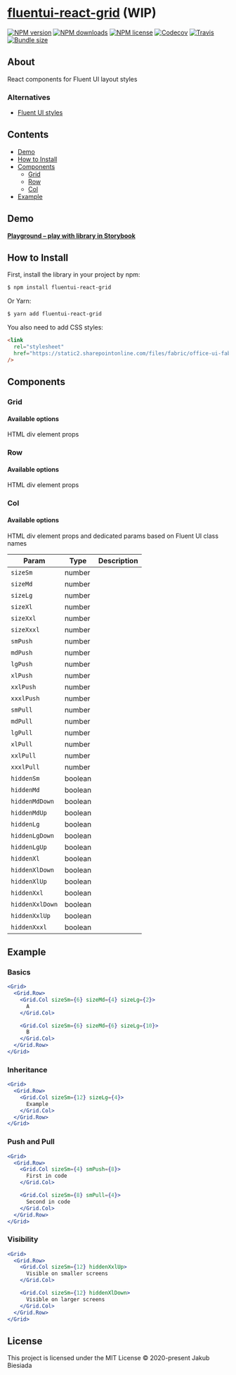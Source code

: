 # [fluentui-react-grid](https://github.com/JB1905/fluentui-react-grid) (WIP)

[![NPM version](https://img.shields.io/npm/v/fluentui-react-grid?style=flat-square)](https://www.npmjs.com/package/fluentui-react-grid)
[![NPM downloads](https://img.shields.io/npm/dm/fluentui-react-grid?style=flat-square)](https://www.npmjs.com/package/fluentui-react-grid)
[![NPM license](https://img.shields.io/npm/l/fluentui-react-grid?style=flat-square)](https://www.npmjs.com/package/fluentui-react-grid)
[![Codecov](https://img.shields.io/codecov/c/github/JB1905/fluentui-react-grid?style=flat-square)](https://codecov.io/gh/JB1905/fluentui-react-grid)
[![Travis](https://img.shields.io/travis/JB1905/fluentui-react-grid/master?style=flat-square)](https://travis-ci.org/JB1905/fluentui-react-grid)
[![Bundle size](https://img.shields.io/bundlephobia/min/fluentui-react-grid?style=flat-square)](https://bundlephobia.com/result?p=fluentui-react-grid)

## About

React components for Fluent UI layout styles

### Alternatives

- [Fluent UI styles](https://developer.microsoft.com/en-us/fluentui#/styles/web/layout)

## Contents

- [Demo](#demo)
- [How to Install](#how-to-install)
- [Components](#components)
  - [Grid](#grid)
  - [Row](#row)
  - [Col](#col)
- [Example](#example)

## Demo

[**Playground – play with library in Storybook**](https://jb1905.github.com/fluentui-react-grid/)

## How to Install

First, install the library in your project by npm:

```sh
$ npm install fluentui-react-grid
```

Or Yarn:

```sh
$ yarn add fluentui-react-grid
```

You also need to add CSS styles:

```html
<link
  rel="stylesheet"
  href="https://static2.sharepointonline.com/files/fabric/office-ui-fabric-core/11.0.0/css/fabric.min.css"
/>
```

## Components

### Grid

#### Available options

HTML div element props

### Row

#### Available options

HTML div element props

### Col

#### Available options

HTML div element props and dedicated params based on Fluent UI class names

| Param           | Type    | Description |
| --------------- | ------- | ----------- |
| `sizeSm`        | number  |             |
| `sizeMd`        | number  |             |
| `sizeLg`        | number  |             |
| `sizeXl`        | number  |             |
| `sizeXxl`       | number  |             |
| `sizeXxxl`      | number  |             |
| `smPush`        | number  |             |
| `mdPush`        | number  |             |
| `lgPush`        | number  |             |
| `xlPush`        | number  |             |
| `xxlPush`       | number  |             |
| `xxxlPush`      | number  |             |
| `smPull`        | number  |             |
| `mdPull`        | number  |             |
| `lgPull`        | number  |             |
| `xlPull`        | number  |             |
| `xxlPull`       | number  |             |
| `xxxlPull`      | number  |             |
| `hiddenSm`      | boolean |             |
| `hiddenMd`      | boolean |             |
| `hiddenMdDown`  | boolean |             |
| `hiddenMdUp`    | boolean |             |
| `hiddenLg`      | boolean |             |
| `hiddenLgDown`  | boolean |             |
| `hiddenLgUp`    | boolean |             |
| `hiddenXl`      | boolean |             |
| `hiddenXlDown`  | boolean |             |
| `hiddenXlUp`    | boolean |             |
| `hiddenXxl`     | boolean |             |
| `hiddenXxlDown` | boolean |             |
| `hiddenXxlUp`   | boolean |             |
| `hiddenXxxl`    | boolean |             |

## Example

### Basics

```jsx
<Grid>
  <Grid.Row>
    <Grid.Col sizeSm={6} sizeMd={4} sizeLg={2}>
      A
    </Grid.Col>

    <Grid.Col sizeSm={6} sizeMd={6} sizeLg={10}>
      B
    </Grid.Col>
  </Grid.Row>
</Grid>
```

### Inheritance

```jsx
<Grid>
  <Grid.Row>
    <Grid.Col sizeSm={12} sizeLg={4}>
      Example
    </Grid.Col>
  </Grid.Row>
</Grid>
```

### Push and Pull

```jsx
<Grid>
  <Grid.Row>
    <Grid.Col sizeSm={4} smPush={8}>
      First in code
    </Grid.Col>

    <Grid.Col sizeSm={8} smPull={4}>
      Second in code
    </Grid.Col>
  </Grid.Row>
</Grid>
```

### Visibility

```jsx
<Grid>
  <Grid.Row>
    <Grid.Col sizeSm={12} hiddenXxlUp>
      Visible on smaller screens
    </Grid.Col>

    <Grid.Col sizeSm={12} hiddenXlDown>
      Visible on larger screens
    </Grid.Col>
  </Grid.Row>
</Grid>
```

## License

This project is licensed under the MIT License © 2020-present Jakub Biesiada
